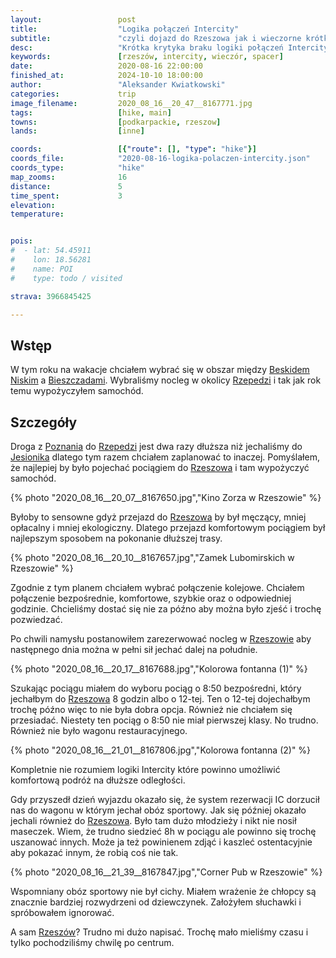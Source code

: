 ```yaml
---
layout:                 post
title:                  "Logika połączeń Intercity"
subtitle:               "czyli dojazd do Rzeszowa jak i wieczorne krótkie zwiedzanie"
desc:                   "Krótka krytyka braku logiki połączeń Intercity okraszona zdjęciami z wieczornego spaceru po Rzeszowie."
keywords:               [rzeszów, intercity, wieczór, spacer]
date:                   2020-08-16 22:00:00
finished_at:            2024-10-10 18:00:00
author:                 "Aleksander Kwiatkowski"
categories:             trip
image_filename:         2020_08_16__20_47__8167771.jpg
tags:                   [hike, main]
towns:                  [podkarpackie, rzeszow]
lands:                  [inne]

coords:                 [{"route": [], "type": "hike"}]
coords_file:            "2020-08-16-logika-polaczen-intercity.json"
coords_type:            "hike"
map_zooms:              16
distance:               5
time_spent:             3
elevation:
temperature:


pois:
#  - lat: 54.45911
#    lon: 18.56281
#    name: POI
#    type: todo / visited

strava: 3966845425

---
```


[wiki-beskid-niski]: https://pl.wikipedia.org/wiki/Beskid_Niski
[wiki-bieszczady]: https://pl.wikipedia.org/wiki/Bieszczady
[wiki-rzepedz]: https://pl.wikipedia.org/wiki/Rzeped%C5%BA
[wiki-poznan]: https://pl.wikipedia.org/wiki/Pozna%C5%84
[wiki-jesionik]: https://pl.wikipedia.org/wiki/Jesionik
[wiki-rzeszow]: https://pl.wikipedia.org/wiki/Rzesz%C3%B3w

## Wstęp

W tym roku na wakacje chciałem wybrać się w obszar między [Beskidem Niskim][wiki-beskid-niski]
a [Bieszczadami][wiki-bieszczady]. Wybraliśmy nocleg w okolicy [Rzepedzi][wiki-rzepedz]
i tak jak rok temu wypożyczyłem samochód.

## Szczegóły

Droga z [Poznania][wiki-poznan] do [Rzepedzi][wiki-rzepedz] jest dwa razy dłuższa
niż jechaliśmy do [Jesionika][wiki-jesionik] dlatego tym razem chciałem
zaplanować to inaczej. Pomyślałem, że najlepiej by było pojechać pociągiem
do [Rzeszowa][wiki-rzeszow] i tam wypożyczyć samochód.

{% photo "2020_08_16__20_07__8167650.jpg","Kino Zorza w Rzeszowie" %}

Byłoby to sensowne gdyż przejazd do [Rzeszowa][wiki-rzeszow] by był męczący,
mniej opłacalny i mniej ekologiczny. Dlatego przejazd komfortowym pociągiem
był najlepszym sposobem na pokonanie dłuższej trasy.

{% photo "2020_08_16__20_10__8167657.jpg","Zamek Lubomirskich w Rzeszowie" %}

Zgodnie z tym planem chciałem wybrać połączenie kolejowe. Chciałem połączenie
bezpośrednie, komfortowe, szybkie oraz o odpowiedniej godzinie.
Chcieliśmy dostać się nie za późno aby można było zjeść i trochę pozwiedzać.

Po chwili namysłu postanowiłem zarezerwować nocleg w [Rzeszowie][wiki-rzeszow]
aby następnego dnia można w pełni sił jechać dalej na południe.

{% photo "2020_08_16__20_17__8167688.jpg","Kolorowa fontanna (1)" %}

Szukając pociągu miałem do wyboru pociąg o 8:50 bezpośredni, który jechałbym do
[Rzeszowa][wiki-rzeszow] 8 godzin albo o 12-tej. Ten o 12-tej dojechałbym
trochę późno więc to nie była dobra opcja. Również nie chciałem się przesiadać.
Niestety ten pociąg o 8:50 nie miał pierwszej klasy. No trudno. Również nie
było wagonu restauracyjnego.

{% photo "2020_08_16__21_01__8167806.jpg","Kolorowa fontanna (2)" %}

Kompletnie nie rozumiem logiki Intercity które powinno umożliwić komfortową podróż
na dłuższe odległości.

Gdy przyszedł dzień wyjazdu okazało się, że system rezerwacji IC dorzucił nas do
wagonu w którym jechał obóz sportowy. Jak się później okazało jechali
również do [Rzeszowa][wiki-rzeszow]. Było tam dużo młodzieży i nikt nie nosił
maseczek. Wiem, że trudno siedzieć 8h w pociągu ale powinno się trochę uszanować
innych. Może ja też powinienem zdjąć i kaszleć ostentacyjnie aby pokazać innym,
że robią coś nie tak.

{% photo "2020_08_16__21_39__8167847.jpg","Corner Pub w Rzeszowie" %}

Wspomniany obóz sportowy nie był cichy. Miałem wrażenie że chłopcy są znacznie
bardziej rozwydrzeni od dziewczynek. Założyłem słuchawki i spróbowałem ignorować.

A sam [Rzeszów][wiki-rzeszow]? Trudno mi dużo napisać. Trochę mało mieliśmy
czasu i tylko pochodziliśmy chwilę po centrum.
